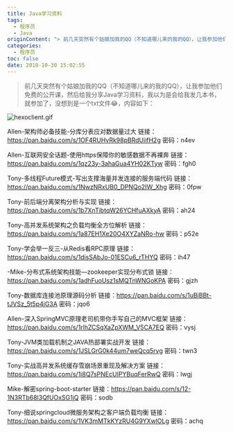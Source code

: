 ```yaml
---
title: Java学习资料
tags:
  - 程序员
  - Java
originContent: "> 前几天突然有个姑娘加我的QQ（不知道哪儿来的我的QQ），让我参加他们免费的公开课，然后给我分享Java学习资料，我以为是会给我发几本书，就参加了，没想到是一个txt文件\U0001F602，内容如下：\n\n![icXiaoxiYuehui2x.png](/images/2019/01/29/0f75d820-2383-11e9-a26e-272a27c47ef2.png)\n\nAllen-架构师必备技能-分库分表应对数据量过大\n链接：https://pan.baidu.com/s/1OF4RUHvRk98pBRdUiifH2g 密码：n4ev\n\nAllen-互联网安全话题-使用https保障你的敏感数据不再裸奔\n链接：https://pan.baidu.com/s/1qz23y-3ahaGua4YH02KTyw 密码：fgh0\n\nTony-多线程Future模式-写出支撑海量并发连接的服务端代码\n链接：https://pan.baidu.com/s/1NwzNRxUB0_DPNQo2IW_Xhg 密码：0fpw\n\nTony-前后端分离架构分析与实现\n链接：https://pan.baidu.com/s/1b7XnTibtqW26YCHfuAXkyA 密码：ah24\n\nTony-高并发系统架构之负载均衡全方位解析\n链接：https://pan.baidu.com/s/1a87EH1Xe20O4XYZaNRo-hw 密码：p52e\n\nTony-学会举一反三-从Redis看RPC原理\n链接：https://pan.baidu.com/s/1disSAbJo-01ESCu6_rTHYQ 密码：ih47\n\n-Mike-分布式系统架构技能—zookeeper实现分布式锁\n链接：https://pan.baidu.com/s/1adhFuoUsz1sMQTnWNGoKPA 密码：gjzh\n\nTony-数据库连接池原理源码分析\n链接：https://pan.baidu.com/s/1uBiBBt-tJVSz_5t5p4jG3A 密码：jqo6\n\nAllen-深入SpringMVC原理老司机带你手写自己的MVC框架\n链接：https://pan.baidu.com/s/1rlhZCSqXaZpXWM_V5CA7EQ 密码：vysj\n\nTony-JVM类加载机制之JAVA热部署实战开发\n链接：https://pan.baidu.com/s/1JSLGrG0k44um7weQcq5rvg 密码：twn3\n\nTony-实战高并发系统缓存雪崩场景重现及解决方案\n链接：https://pan.baidu.com/s/1i8Q7sPNEcUIPYBuqFerRwQ 密码：lwgj\n\nMike-解密spring-boot-starter\n链接：https://pan.baidu.com/s/12-1N3RTb68l3QfUOxSG1jQ 密码：sodb\n\nTony-细说springcloud微服务架构之客户端负载均衡\n链接：https://pan.baidu.com/s/1VK3mMTkKYzRU4G9YXwlOLg 密码：achq"
categories:
  - 程序员
toc: false
date: 2018-10-30 15:02:55
---
```


> 前几天突然有个姑娘加我的QQ（不知道哪儿来的我的QQ），让我参加他们免费的公开课，然后给我分享Java学习资料，我以为是会给我发几本书，就参加了，没想到是一个txt文件😂，内容如下：

![hexoclient.gif](/images/2019/01/29/9a633940-2384-11e9-a26e-272a27c47ef2.gif)

Allen-架构师必备技能-分库分表应对数据量过大
链接：https://pan.baidu.com/s/1OF4RUHvRk98pBRdUiifH2g 密码：n4ev

Allen-互联网安全话题-使用https保障你的敏感数据不再裸奔
链接：https://pan.baidu.com/s/1qz23y-3ahaGua4YH02KTyw 密码：fgh0

Tony-多线程Future模式-写出支撑海量并发连接的服务端代码
链接：https://pan.baidu.com/s/1NwzNRxUB0_DPNQo2IW_Xhg 密码：0fpw

Tony-前后端分离架构分析与实现
链接：https://pan.baidu.com/s/1b7XnTibtqW26YCHfuAXkyA 密码：ah24

Tony-高并发系统架构之负载均衡全方位解析
链接：https://pan.baidu.com/s/1a87EH1Xe20O4XYZaNRo-hw 密码：p52e

Tony-学会举一反三-从Redis看RPC原理
链接：https://pan.baidu.com/s/1disSAbJo-01ESCu6_rTHYQ 密码：ih47

-Mike-分布式系统架构技能—zookeeper实现分布式锁
链接：https://pan.baidu.com/s/1adhFuoUsz1sMQTnWNGoKPA 密码：gjzh

Tony-数据库连接池原理源码分析
链接：https://pan.baidu.com/s/1uBiBBt-tJVSz_5t5p4jG3A 密码：jqo6

Allen-深入SpringMVC原理老司机带你手写自己的MVC框架
链接：https://pan.baidu.com/s/1rlhZCSqXaZpXWM_V5CA7EQ 密码：vysj

Tony-JVM类加载机制之JAVA热部署实战开发
链接：https://pan.baidu.com/s/1JSLGrG0k44um7weQcq5rvg 密码：twn3

Tony-实战高并发系统缓存雪崩场景重现及解决方案
链接：https://pan.baidu.com/s/1i8Q7sPNEcUIPYBuqFerRwQ 密码：lwgj

Mike-解密spring-boot-starter
链接：https://pan.baidu.com/s/12-1N3RTb68l3QfUOxSG1jQ 密码：sodb

Tony-细说springcloud微服务架构之客户端负载均衡
链接：https://pan.baidu.com/s/1VK3mMTkKYzRU4G9YXwlOLg 密码：achq
